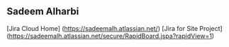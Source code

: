 ## Sadeem Alharbi

[Jira Cloud Home] (https://sadeemalh.atlassian.net/)
[Jira for Site Project] (https://sadeemalh.atlassian.net/secure/RapidBoard.jspa?rapidView=1)
